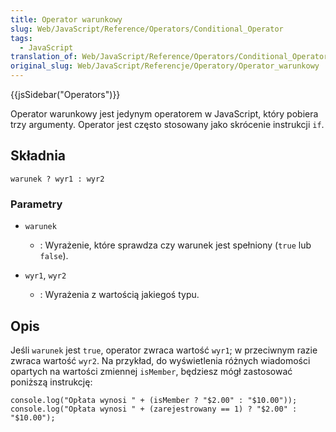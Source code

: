 ```yaml
---
title: Operator warunkowy
slug: Web/JavaScript/Reference/Operators/Conditional_Operator
tags:
  - JavaScript
translation_of: Web/JavaScript/Reference/Operators/Conditional_Operator
original_slug: Web/JavaScript/Referencje/Operatory/Operator_warunkowy
---
```

{{jsSidebar("Operators")}}

Operator warunkowy jest jedynym operatorem w JavaScript, który pobiera trzy argumenty. Operator jest często stosowany jako skrócenie instrukcji `if`.

## Składnia

    warunek ? wyr1 : wyr2

### Parametry

- `warunek`
  - : Wyrażenie, które sprawdza czy warunek jest spełniony (`true` lub `false`).

- `wyr1`, `wyr2`
  - : Wyrażenia z wartością jakiegoś typu.

## Opis

Jeśli `warunek` jest `true`, operator zwraca wartość `wyr1`; w przeciwnym razie zwraca wartość `wyr2`. Na przykład, do wyświetlenia różnych wiadomości opartych na wartości zmiennej `isMember`, będziesz mógł zastosować poniższą instrukcję:

    console.log("Opłata wynosi " + (isMember ? "$2.00" : "$10.00"));
    console.log("Opłata wynosi " + (zarejestrowany == 1) ? "$2.00" : "$10.00");
